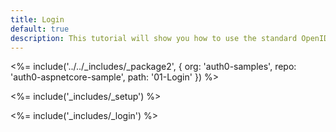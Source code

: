 ```yaml
---
title: Login
default: true
description: This tutorial will show you how to use the standard OpenID Connect middleware to add authentication to your web app.
---
```


<%= include('../../_includes/_package2', {
  org: 'auth0-samples',
  repo: 'auth0-aspnetcore-sample',
  path: '01-Login'
}) %>

<%= include('_includes/_setup') %>

<%= include('_includes/_login') %>
